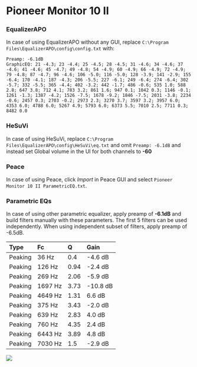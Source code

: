 # Pioneer Monitor 10 II

### EqualizerAPO
In case of using EqualizerAPO without any GUI, replace `C:\Program Files\EqualizerAPO\config\config.txt`
with:
```
Preamp: -6.1dB
GraphicEQ: 21 -4.3; 23 -4.4; 25 -4.5; 28 -4.5; 31 -4.6; 34 -4.6; 37 -4.6; 41 -4.6; 45 -4.7; 49 -4.8; 54 -4.9; 60 -4.9; 66 -4.9; 72 -4.9; 79 -4.8; 87 -4.7; 96 -4.6; 106 -5.0; 116 -5.0; 128 -3.9; 141 -2.9; 155 -6.4; 170 -4.1; 187 -4.3; 206 -5.5; 227 -6.1; 249 -6.4; 274 -6.4; 302 -5.7; 332 -5.5; 365 -4.4; 402 -3.2; 442 -1.7; 486 -0.6; 535 1.0; 588 2.8; 647 3.8; 712 4.1; 783 3.2; 861 1.6; 947 0.1; 1042 0.3; 1146 -0.1; 1261 -1.3; 1387 -4.2; 1526 -7.5; 1678 -9.2; 1846 -7.5; 2031 -3.8; 2234 -0.6; 2457 0.3; 2703 -0.2; 2973 2.3; 3270 3.7; 3597 3.2; 3957 6.0; 4353 6.0; 4788 6.0; 5267 4.9; 5793 6.0; 6373 5.5; 7010 2.5; 7711 0.3; 8482 0.0
```

### HeSuVi
In case of using HeSuVi, replace `C:\Program Files\EqualizerAPO\config\HeSuVi\eq.txt` and omit `Preamp:
-6.1dB` and instead set Global volume in the UI for both channels to **-60**

### Peace
In case of using Peace, click *Import* in Peace GUI and select `Pioneer Monitor 10 II ParametricEQ.txt`.

### Parametric EQs
In case of using other parametric equalizer, apply preamp of **-6.1dB** and build filters manually
with these parameters. The first 5 filters can be used independently.
When using independent subset of filters, apply preamp of -6.5dB.

| Type    | Fc      |    Q | Gain     |
|:--------|:--------|:-----|:---------|
| Peaking | 36 Hz   | 0.4  | -4.6 dB  |
| Peaking | 126 Hz  | 0.94 | -2.4 dB  |
| Peaking | 269 Hz  | 2.06 | -5.9 dB  |
| Peaking | 1697 Hz | 3.73 | -10.8 dB |
| Peaking | 4649 Hz | 1.31 | 6.6 dB   |
| Peaking | 375 Hz  | 3.43 | -2.0 dB  |
| Peaking | 639 Hz  | 2.83 | 4.0 dB   |
| Peaking | 760 Hz  | 4.35 | 2.4 dB   |
| Peaking | 6443 Hz | 3.89 | 4.8 dB   |
| Peaking | 7030 Hz | 1.5  | -2.9 dB  |

![](https://raw.githubusercontent.com/jaakkopasanen/AutoEq/master/results/innerfidelity/sbaf-serious/Pioneer%20Monitor%2010%20II/Pioneer%20Monitor%2010%20II.png)